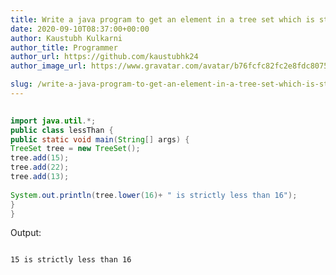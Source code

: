 ```yaml
---
title: Write a java program to get an element in a tree set which is strictly less than the given element
date: 2020-09-10T08:37:00+00:00
author: Kaustubh Kulkarni
author_title: Programmer
author_url: https://github.com/kaustubhk24
author_image_url: https://www.gravatar.com/avatar/b76fcfc82fc2e8fdc8075636f1735f61?s=200

slug: /write-a-java-program-to-get-an-element-in-a-tree-set-which-is-strictly-less-than-the-given-element/
---
```


```java title="lessThan.java" 
  
import java.util.*;  
public class lessThan {  
public static void main(String[] args) {  
TreeSet tree = new TreeSet();  
tree.add(15);  
tree.add(22);  
tree.add(13);  
  
System.out.println(tree.lower(16)+ " is strictly less than 16");  
}  
}  

```


Output: 


```
  
15 is strictly less than 16  

```
